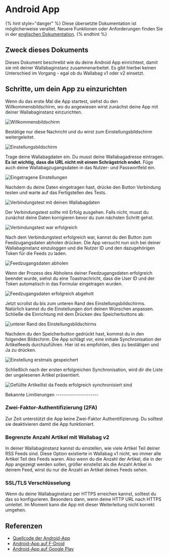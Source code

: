 Android App
===========

{% hint style="danger" %}
Diese übersetzte Dokumentation ist möglicherweise veraltet. Neuere Funktionen oder Anforderungen finden Sie in der [englischen Dokumentation](https://doc.wallabag.org/en/).
{% endhint %}

Zweck dieses Dokuments
----------------------

Dieses Dokument beschreibt wie du deine Android App einrichtest, damit
sie mit deiner Wallabaginstanz zusammenarbeitet. Es gibt hierbei keinen
Unterschied im Vorgang - egal ob du Wallabag v1 oder v2 einsetzt.

Schritte, um dein App zu einzurichten
-------------------------------------

Wenn du das erste Mal die App startest, siehst du den
Willkommensbildschirm, wo du angewiesen wirst zunächst deine App mit
deiner Wallabaginstanz einzurichten.

![Willkommensbildschirm](../../img/user/android_welcome_screen.de.png)

Bestätige nur diese Nachricht und du wirst zum Einstellungsbildschirm
weitergeleitet.

![Einstellungsbildschirm](../../img/user/android_configuration_screen.de.png)

Trage deine Wallabagdaten ein. Du musst deine Wallabagadresse eintragen.
**Es ist wichtig, dass die URL nicht mit einem Schrägstrich endet.**
Füge auch deine Wallabagzugangsdaten in das Nutzer- und Passwortfeld
ein.

![Eingetragene Einstellungen](../../img/user/android_configuration_filled_in.de.png)

Nachdem du deine Daten eingetragen hast, drücke den Button Verbindung
testen und warte auf das Fertigstellen des Tests.

![Verbindungstest mit deinen Wallabagdaten](../../img/user/android_configuration_connection_test.de.png)

Der Verbindungstest sollte mit Erfolg ausgehen. Falls nicht, musst du
zunächst deine Daten korrigieren bevor du zum nächsten Schritt gehst.

![Verbindungstest war erfolgreich](../../img/user/android_configuration_connection_test_success.de.png)

Nach dem Verbindungstest erfolgreich war, kannst du den Button zum
Feedzugangsdaten abholen drücken. Die App versucht nun sich bei deiner
Wallabaginstanz einzuloggen und die Nutzer ID und den dazugehörigen
Token für die Feeds zu laden.

![Feedzugangsdaten abholen](../../img/user/android_configuration_get_feed_credentials.de.png)

Wenn der Prozess des Abholens deiner Feedzugangsdaten erfolgreich
beendet wurde, siehst du eine Toastnachricht, dass die User ID und der
Token automatisch in das Formular eingetragen wurden.

![Feedzugangsdaten erfolgreich abgeholt](../../img/user/android_configuration_feed_credentials_automatically_filled_in.de.png)

Jetzt scrollst du bis zum unteren Rand des Einstellungsbildschirms.
Natürlich kannst du die Einstellungen dort deinen Wünschen anpassen.
Schließe die Einrichtung mit dem Drücken des Speicherbuttons ab.

![unterer Rand des Einstellungsbildschirms](../../img/user/android_configuration_scroll_bottom.de.png)

Nachdem du den Speicherbutton gedrückt hast, kommst du in den folgenden
Bildschirm. Die App schlägt vor, eine initiale Synchronisation der
Artikelfeeds durchzuführen. Hier ist es empfohlen, dies zu bestätigen
und Ja zu drücken.

![Einstellung erstmals gespeichert](../../img/user/android_configuration_saved_feed_update.de.png)

Schließlich nach der ersten erfolgreichen Synchronisation, wird dir die
Liste der ungelesenen Artikel präsentiert.

![Gefüllte Artikellist da Feeds erfolgreich synchronisiert sind](../../img/user/android_unread_feed_synced.de.png)

Bekannte Limitierungen ---------------------

### Zwei-Faktor-Authentifizierung (2FA)

Zur Zeit unterstützt die App keine Zwei-Faktor Authentifizierung. Du
solltest sie deaktivieren damit die App funktioniert.

### Begrenzte Anzahl Artikel mit Wallabag v2

In deiner Wallabaginstanz kannst du einstellen, wie viele Artikel Teil
deiner RSS Feeds sind. Diese Option existierte in Wallabag v1 nicht, wo
immer alle Artikel Teil des Feeds waren. Also wenn du die Anzahl der
Artikel, die in der App angezeigt werden sollen, größer einstellst als
die Anzahl Artikel in deinem Feed, wirst du nur die Anzahl an Artikel
deines Feeds sehen.

### SSL/TLS Verschlüsselung

Wenn du deine Wallabaginstanz per HTTPS erreichen kannst, solltest du
das so konfigurieren. Besonders dann, wenn deine HTTP URL nach HTTPS
umleitet. Im Moment kann die App mit dieser Weiterleitung nicht korrekt
umgehen.

Referenzen
----------

-   [Quellcode der Android-App](https://github.com/wallabag/android-app)
-   [Android-App auf
    F-Droid](https://f-droid.org/repository/browse/?fdfilter=wallabag&fdid=fr.gaulupeau.apps.InThePoche)
-   [Android-App auf Google
    Play](https://play.google.com/store/apps/details?id=fr.gaulupeau.apps.InThePoche)
